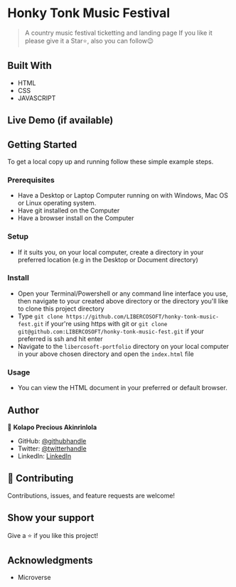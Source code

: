 # Honky Tonk Music Festival

> A country music festival ticketting and landing page
> If you like it please give it a Star⭐️, also you can follow:wink:

<!-- > ![](assets/img/project-screenshot.png) -->

## Built With

- HTML
- CSS
- JAVASCRIPT

## Live Demo (if available)

<!-- - https://libercosoft.github.io/libercosoft-portfolio/ -->

## Getting Started

To get a local copy up and running follow these simple example steps.

### Prerequisites

- Have a Desktop or Laptop Computer running on with Windows, Mac OS or Linux operating system.
- Have git installed on the Computer
- Have a browser install on the Computer

### Setup

- If it suits you, on your local computer, create a directory in your preferred location (e.g in the Desktop or Document directory)

### Install

- Open your Terminal/Powershell or any command line interface you use, then navigate to your created above directory or the directory you'll like to clone this project directory
- Type `git clone https://github.com/LIBERCOSOFT/honky-tonk-music-fest.git` if your're using https with git or `git clone git@github.com:LIBERCOSOFT/honky-tonk-music-fest.git` if your preferred is ssh and hit enter
- Navigate to the `libercosoft-portfolio` directory on your local computer in your above chosen directory and open the `index.html` file

### Usage

- You can view the HTML document in your preferred or default browser.

## Author

👤 **Kolapo Precious Akinrinlola**

- GitHub: [@githubhandle](https://github.com/LIBERCOSOFT)
- Twitter: [@twitterhandle](https://twitter.com/Gerfieldt)
- LinkedIn: [LinkedIn](https://linkedin.com/in/kolapo-akinrinlola-072097110)

## 🤝 Contributing

Contributions, issues, and feature requests are welcome!

## Show your support

Give a ⭐️ if you like this project!

## Acknowledgments

- Microverse
